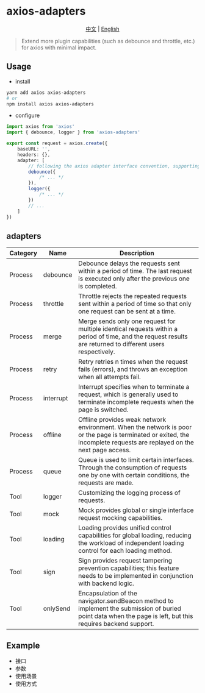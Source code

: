# axios-adapters

<p align="center"><a href="./README.md">中文</a> | <a href="./README.en-US.md">English</a></p>

> Extend more plugin capabilities (such as debounce and throttle, etc.) for axios with minimal impact.

## Usage

-   install

```bash
yarn add axios axios-adapters
# or
npm install axios axios-adapters
```

-   configure

```typescript
import axios from 'axios'
import { debounce, logger } from 'axios-adapters'

export const request = axios.create({
    baseURL: '',
    headers: {},
    adapter: [
        // following the axios adapter interface convention, supporting  use the combination of multiple adapters
        debounce({
            /* ... */
        }),
        logger({
            /* ... */
        })
        // ...
    ]
})
```

## adapters

| Category | Name      | Description                                                                                                                                                            |
| -------- | --------- | ---------------------------------------------------------------------------------------------------------------------------------------------------------------------- |
| Process  | debounce  | Debounce delays the requests sent within a period of time. The last request is executed only after the previous one is completed.                                      |
| Process  | throttle  | Throttle rejects the repeated requests sent within a period of time so that only one request can be sent at a time.                                                    |
| Process  | merge     | Merge sends only one request for multiple identical requests within a period of time, and the request results are returned to different users respectively.            |
| Process  | retry     | Retry retries n times when the request fails (errors), and throws an exception when all attempts fail.                                                                 |
| Process  | interrupt | Interrupt specifies when to terminate a request, which is generally used to terminate incomplete requests when the page is switched.                                   |
| Process  | offline   | Offline provides weak network environment. When the network is poor or the page is terminated or exited, the incomplete requests are replayed on the next page access. |
| Process  | queue     | Queue is used to limit certain interfaces. Through the consumption of requests one by one with certain conditions, the requests are made.                              |
| Tool     | logger    | Customizing the logging process of requests.                                                                                                                           |
| Tool     | mock      | Mock provides global or single interface request mocking capabilities.                                                                                                 |
| Tool     | loading   | Loading provides unified control capabilities for global loading, reducing the workload of independent loading control for each loading method.                        |
| Tool     | sign      | Sign provides request tampering prevention capabilities; this feature needs to be implemented in conjunction with backend logic.                                       |
| Tool     | onlySend  | Encapsulation of the navigator.sendBeacon method to implement the submission of buried point data when the page is left, but this requires backend support.            |

## Example

-   接口
-   参数
-   使用场景
-   使用方式
